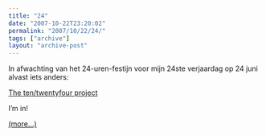 ```yaml
---
title: "24"
date: "2007-10-22T23:20:02"
permalink: "2007/10/22/24/"
tags: ["archive"]
layout: "archive-post"
---
```

In afwachting van het 24-uren-festijn voor mijn 24ste verjaardag op 24 juni alvast iets anders:

[The ten/twentyfour project](http://www.perceptionthree.net/1024/06/1024.html "http://www.perceptionthree.net/1024/06/1024.html")

I’m in!

[(more…)](http://www.donebysimon.be/2007/10/22/24/#more-337)
